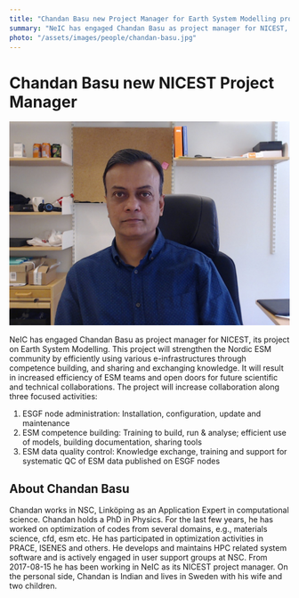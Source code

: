 ```yaml
---
title: "Chandan Basu new Project Manager for Earth System Modelling project"
summary: "NeIC has engaged Chandan Basu as project manager for NICEST, its project on Earth System Modelling. This project will strengthen the Nordic ESM community by efficiently using various e-infrastructures through competence building, and sharing and exchanging knowledge."
photo: "/assets/images/people/chandan-basu.jpg"
---
```

# Chandan Basu new NICEST Project Manager

<a href="/assets/images/people/chandan-basu.jpg">
  <img class="smallpic" src="/assets/images/people/chandan-basu.jpg">
</a>

NeIC has engaged Chandan Basu as project manager for NICEST, its project on Earth System Modelling. This project will strengthen the Nordic ESM community by efficiently using various e-infrastructures through competence building, and sharing and exchanging knowledge. It will result in increased efficiency of ESM teams and open doors for future scientific and technical collaborations. The project will increase collaboration along three focused activities:

1. ESGF node administration: Installation, configuration, update and maintenance
2. ESM competence building: Training to build, run & analyse; efficient use of models, building documentation, sharing tools
3. ESM data quality control: Knowledge exchange, training and support for systematic QC of ESM data published on ESGF nodes

## About Chandan Basu

Chandan works in NSC, Linköping as an Application Expert in computational science. Chandan holds a PhD in Physics. For the last few years, he has worked on optimization of codes from several domains, e.g., materials science, cfd, esm etc. He has participated in optimization activities in PRACE, ISENES and others. He develops and maintains HPC related system software and is actively engaged in user support groups at NSC. From 2017-08-15 he has been working in NeIC as its NICEST project manager. On the personal side, Chandan is Indian and lives in Sweden with his wife and two children.
